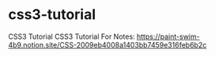 # css3-tutorial

CSS3 Tutorial
CSS3 Tutorial For Notes: https://paint-swim-4b9.notion.site/CSS-2009eb4008a1403bb7459e316feb6b2c
